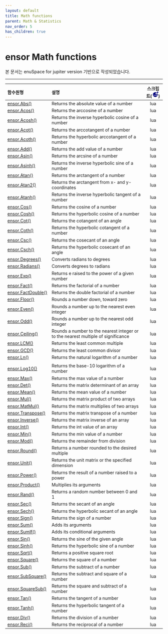 ```yaml
---
layout: default
title: Math functions
parent: Math & Statistics
nav_order: 5
has_children: true
---
```


# ensor Math functions

본 문서는 enuSpace for jupiter version 기반으로 작성되었습니다.

---

| 함수원형 | 설명 | 스크립트\(![](/assets/lua.png)\) |
| :--- | :--- | :---: |
| [ ensor.Abs\(\)](//statistics/abs.html) | Returns the absolute value of a number | lua |
| [ ensor.Acos\(\)](//statistics/acos.html) | Returns the arccosine of a number | lua |
| [ ensor.Acosh\(\)](//statistics/acosh.html) | Returns the inverse hyperbolic cosine of a number | lua |
| [ ensor.Acot\(\)](//statistics/acot.html) | Returns the arccotangent of a number | lua |
| [ ensor.Acoth\(\)](//statistics/acoth.html) | Returns the hyperbolic arccotangent of a number | lua |
| [ ensor.Add\(\)](//statistics/add.html) | Returns the add value of a number | lua |
| [ ensor.Asin\(\)](//statistics/asin.html) | Returns the arcsine of a number | lua |
| [ ensor.Asinh\(\)](//statistics/asinh.html) | Returns the inverse hyperbolic sine of a number | lua |
| [ ensor.Atan\(\)](//statistics/atan.html) | Returns the arctangent of a number | lua |
| [ ensor.Atan2\(\)](//statistics/atan2.html) | Returns the arctangent from x- and y-coordinates | lua |
| [ ensor.Atanh\(\)](//statistics/atanh.html) | Returns the inverse hyperbolic tangent of a number | lua |
| [ ensor.Cos\(\)](//statistics/cos.html) | Returns the cosine of a number | lua |
| [ ensor.Cosh\(\)](//statistics/cosh.html) | Returns the hyperbolic cosine of a number | lua |
| [ ensor.Cot\(\)](//statistics/cot.html) | Returns the cotangent of an angle | lua |
| [ ensor.Coth\(\)](//statistics/coth.html) | Returns the hyperbolic cotangent of a number | lua |
| [ ensor.Csc\(\)](//statistics/csc.html) | Returns the cosecant of an angle | lua |
| [ ensor.Csch\(\)](//statistics/csch.html) | Returns the hyperbolic cosecant of an angle | lua |
| [ ensor.Degrees\(\)](//statistics/degrees.html) | Converts radians to degrees | lua |
| [ ensor.Radians\(\)](//statistics/radians.html) | Converts degrees to radians | lua |
| [ ensor.Exp\(\)](//statistics/exp.html) | Returns e raised to the power of a given number | lua |
| [ ensor.Fact\(\)](//statistics/fact.html) | Returns the factorial of a number | lua |
| [ ensor.FactDouble\(\)](//statistics/factdouble.html) | Returns the double factorial of a number | lua |
| [ ensor.Floor\(\)](//statistics/floor.html) | Rounds a number down, toward zero | lua |
| [ ensor.Even\(\)](//statistics/even.html) | Rounds a number up to the nearest even integer | lua |
| [ ensor.Odd\(\)](//statistics/odd.html) | Rounds a number up to the nearest odd integer | lua |
| [ ensor.Ceiling\(\)](//statistics/ceiling.html) | Rounds a number to the nearest integer or to the nearest multiple of significance | lua |
| [ ensor.LCM\(\)](//statistics/lcm.html) | Returns the least common multiple | lua |
| [ ensor.GCD\(\)](//statistics/gcd.html) | Returns the least common divisor | lua |
| [ ensor.Ln\(\)](//statistics/ln.html) | Returns the natural logarithm of a number | lua |
| [ ](//statistics/log.html) |  |  |
| [ ensor.Log10\(\)](//statistics/log10.html) | Returns the base-10 logarithm of a number | lua |
| [ ensor.Max\(\)](//statistics/max.html) | Returns the max value of a number | lua |
| [ ensor.Det\(\)](//statistics/det.html) | Returns the matrix determinant of an array | lua |
| [ ensor.Mean\(\)](//statistics/mean.html) | Returns the mean value of a number | lua |
| [ ensor.Mul\(\)](//statistics/mul.html) | Returns the matrix product of two arrays | lua |
| [ ensor.MatMul\(\)](//statistics/matmul.html) | Returns the matrix multiplies of two arrays | lua |
| [ ensor.Transpose\(\)](//statistics/transpose.html) | Returns the matrix transpose of a number | lua |
| [ ensor.Inverse\(\)](//statistics/inverse.html) | Returns the matrix inverse of an array | lua |
| [ ensor.Int\(\)](//statistics/int.html) | Returns the int value of an array | lua |
| [ ensor.Min\(\)](//statistics/min.html) | Returns the min value of a number | lua |
| [ ensor.Mod\(\)](//statistics/mod.html) | Returns the remainder from division | lua |
| [ ensor.Round\(\)](//statistics/round.html) | Returns a number rounded to the desired multiple | lua |
| [ ensor.Unit\(\)](//statistics/unit.html) | Returns the unit matrix or the specified dimension | lua |
| [ ensor.Power\(\)](//statistics/power.html) | Returns the result of a number raised to a power | lua |
| [ ensor.Product\(\)](//statistics/product.html) | Multiplies its arguments | lua |
| [ ensor.Rand\(\)](//statistics/rand.html) | Returns a random number between 0 and 1 | lua |
| [ ensor.Sec\(\)](//statistics/sec.html) | Returns the secant of an angle | lua |
| [ ensor.Sech\(\)](//statistics/sech.html) | Returns the hyperbolic secant of an angle | lua |
| [ ensor.Sign\(\)](//statistics/sign.html) | Returns the sign of a number | lua |
| [ ensor.Sum\(\)](//statistics/sum.html) | Adds its arguments | lua |
| [ ensor.SumIf\(\)](//statistics/sumif.html) | Adds its conditional arguments | lua |
| [ ensor.Sin\(\)](//statistics/sin.html) | Returns the sine of the given angle | lua |
| [ ensor.Sinh\(\)](//statistics/sinh.html) | Returns the hyperbolic sine of a number | lua |
| [ ensor.Sqrt\(\)](//statistics/sqrt.html) | Returns a positive square root | lua |
| [ ensor.Square\(\)](//statistics/square.html) | Returns the square of a number | lua |
| [ ensor.Sub\(\)](//statistics/square.html) | Returns the subtract of a number | lua |
| [ ensor.SubSquare\(\)](//statistics/subsquare.html) | Returns the subtract and square of a number | lua |
| [ ensor.SquareSub\(\)](//statistics/squaresub.html) | Returns the square and subtract of a number | lua |
| [ ensor.Tan\(\)](//statistics/tan.html) | Returns the tangent of a number | lua |
| [ ensor.Tanh\(\)](//statistics/tanh.html) | Returns the hyperbolic tangent of a number | lua |
| [ ensor.Div\(\)](//statistics/div.html) | Returns the division of a number | lua |
| [ ensor.Reci\(\)](//statistics/reci.html) | Returns the reciprocal of a number | lua |




